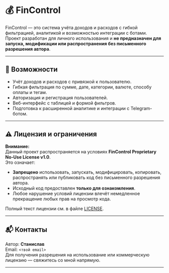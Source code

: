 # 💰 FinControl

FinControl — это система учёта доходов и расходов с гибкой фильтрацией, аналитикой и возможностью интеграции с ботами.  
Проект разработан для личного использования и **не предназначен для запуска, модификации или распространения без письменного разрешения автора**.

---

## 🚀 Возможности
- Учёт доходов и расходов с привязкой к пользователю.
- Гибкая фильтрация по сумме, дате, категории, валюте, способу оплаты и тегам.
- Авторизация и регистрация пользователей.
- Веб-интерфейс с таблицей и формой фильтров.
- Подготовка к расширенной аналитике и интеграции с Telegram-ботом.

---

## ⚠️ Лицензия и ограничения
**Внимание:**  
Данный проект распространяется на условиях **FinControl Proprietary No‑Use License v1.0**.  
Это означает:
- **Запрещено** использовать, запускать, модифицировать, копировать, распространять или публиковать код без письменного разрешения автора.
- Исходный код предоставлен **только для ознакомления**.
- Любое нарушение условий лицензии влечёт немедленное прекращение любых прав на просмотр кода.

Полный текст лицензии см. в файле [LICENSE](LICENSE).

---

## 📬 Контакты
Автор: **Станислав**  
Email: `<твой email>`  
Для получения разрешения на использование или коммерческую лицензию — свяжитесь со мной напрямую.

---
